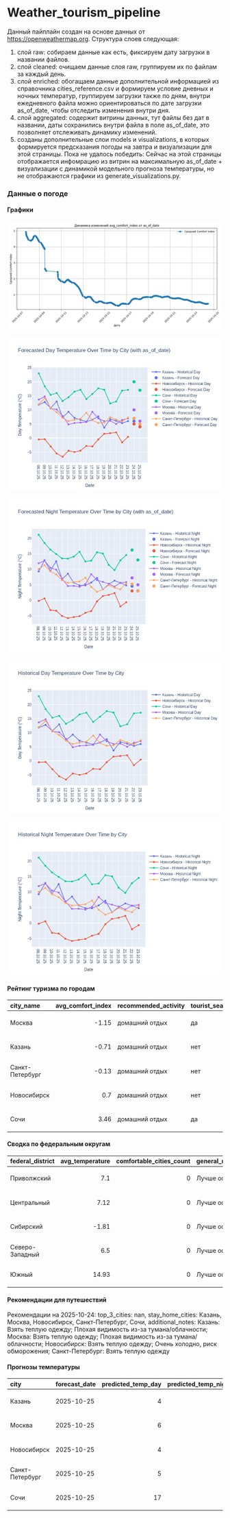 # Weather_tourism_pipeline
Данный пайплайн создан на основе данных от https://openweathermap.org.
Структура слоев следующая:
  1) слой raw: 
  собираем данные как есть, фиксируем дату загрузки в названии файлов.
  2) слой cleaned:
  очищаем данные слоя raw, группируем их по файлам за каждый день.
  3) слой enriched:
  обогащаем данные дополнительной информацией из справочника cities_reference.csv и формируем условие дневных и ночных температур,
  группируем загрузки также по дням, внутри ежедневного файла можно ориентироваться по дате загрузки as_of_date, чтобы отследить изменения внутри дня.
  4) слой aggregated:
   содержит витрины данных, тут файлы без дат в названии, даты сохранились внутри файла в поле as_of_date, это позволняет отслеживать динамику изменений.
  6) созданы дополнительные слои models и visualizations, в которых формируется предсказания погоды на завтра и визуализации для этой страницы.
  Пока не удалось победить: Сейчас на этой страницы отображается инфомрацию из витрин на максимальную as_of_date + визуализации с динамикой модельного прогноза температуры, 
  но не отображаются графики из generate_visualizations.py.
<!-- WEATHER DATA START -->
### Данные о погоде

#### Графики
![Comfort Index Trend](data/visualizations/comfort_index_trend.png)

![Forecasted Day Temperature](data/visualizations/forecasted_day_temperature.png)

![Forecasted Night Temperature](data/visualizations/forecasted_night_temperature.png)

![Historical Day Temperature](data/visualizations/historical_day_temperature.png)

![Historical Night Temperature](data/visualizations/historical_night_temperature.png)

#### Рейтинг туризма по городам
| city_name       |   avg_comfort_index | recommended_activity   | tourist_season_match   | tourism_season   | tour_recommendation       | as_of_date          |
|:----------------|--------------------:|:-----------------------|:-----------------------|:-----------------|:--------------------------|:--------------------|
| Москва          |               -1.15 | домашний отдых         | да                     | Круглогодично    | домашний отдых в сезон    | 2025-10-24 11:20:00 |
| Казань          |               -0.71 | домашний отдых         | нет                    | Май-Сентябрь     | домашний отдых вне сезона | 2025-10-24 11:20:00 |
| Санкт-Петербург |               -0.13 | домашний отдых         | нет                    | Май-Сентябрь     | домашний отдых вне сезона | 2025-10-24 11:20:00 |
| Новосибирск     |                0.7  | домашний отдых         | нет                    | Июнь-Август      | домашний отдых вне сезона | 2025-10-24 11:20:00 |
| Сочи            |                3.46 | домашний отдых         | да                     | Май-Октябрь      | домашний отдых в сезон    | 2025-10-24 11:20:00 |

#### Сводка по федеральным округам
| federal_district   |   avg_temperature |   comfortable_cities_count | general_recommendation   | as_of_date          |
|:-------------------|------------------:|---------------------------:|:-------------------------|:--------------------|
| Приволжский        |              7.1  |                          0 | Лучше остаться дома      | 2025-10-24 11:20:00 |
| Центральный        |              7.12 |                          0 | Лучше остаться дома      | 2025-10-24 11:20:00 |
| Сибирский          |             -1.81 |                          0 | Лучше остаться дома      | 2025-10-24 11:20:00 |
| Северо-Западный    |              6.5  |                          0 | Лучше остаться дома      | 2025-10-24 11:20:00 |
| Южный              |             14.93 |                          0 | Лучше остаться дома      | 2025-10-24 11:20:00 |

#### Рекомендации для путешествий
Рекомендации на 2025-10-24: top_3_cities: nan, stay_home_cities: Казань, Москва, Новосибирск, Санкт-Петербург, Сочи, additional_notes: Казань: Взять теплую одежду; Плохая видимость из-за тумана/облачности; Москва: Взять теплую одежду; Плохая видимость из-за тумана/облачности; Новосибирск: Взять теплую одежду; Очень холодно, риск обморожения; Санкт-Петербург: Взять теплую одежду

#### Прогнозы температуры
| city            | forecast_date   |   predicted_temp_day |   predicted_temp_night | model_type       | as_of_date          |
|:----------------|:----------------|---------------------:|-----------------------:|:-----------------|:--------------------|
| Казань          | 2025-10-25      |                    4 |                      3 | LinearRegression | 2025-10-24 11:20:40 |
| Москва          | 2025-10-25      |                    6 |                      5 | LinearRegression | 2025-10-24 11:20:40 |
| Новосибирск     | 2025-10-25      |                    4 |                      3 | LinearRegression | 2025-10-24 11:20:40 |
| Санкт-Петербург | 2025-10-25      |                    5 |                      3 | LinearRegression | 2025-10-24 11:20:40 |
| Сочи            | 2025-10-25      |                   17 |                     13 | LinearRegression | 2025-10-24 11:20:40 |


<!-- WEATHER DATA END -->
